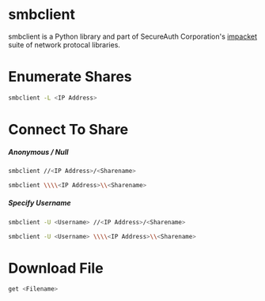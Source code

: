# smbclient

smbclient is a Python library and part of SecureAuth Corporation's [impacket](https://github.com/SecureAuthCorp/impacket) suite of network protocal libraries.

# Enumerate Shares
```bash
smbclient -L <IP Address>
```

# Connect To Share
##### Anonymous / Null
```bash
smbclient //<IP Address>/<Sharename>

smbclient \\\\<IP Address>\\<Sharename>
```
##### Specify Username
```bash
smbclient -U <Username> //<IP Address>/<Sharename>

smbclient -U <Username> \\\\<IP Address>\\<Sharename>
```

# Download File
```bash
get <Filename>
```
